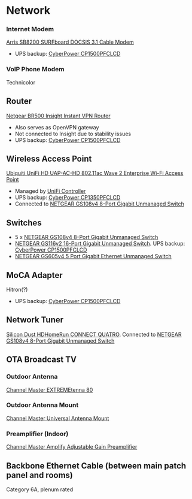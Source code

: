 # Network

### Internet Modem

[Arris SB8200 SURFboard DOCSIS 3.1 Cable Modem](https://www.arris.com/surfboard/products/cable-modems/sb8200/) 

* UPS backup: [CyberPower CP1500PFCLCD](https://github.com/jdrch/Hardware/blob/master/UPS.md#battery-backed-up-devices)

### VoIP Phone Modem

Technicolor

## Router

[Netgear BR500 Insight Instant VPN Router](https://www.netgear.com/images/datasheet/security/BR500.pdf)

* Also serves as OpenVPN gateway
* Not connected to Insight due to stability issues
* UPS backup: [CyberPower CP1500PFCLCD](https://github.com/jdrch/Hardware/blob/master/UPS.md#battery-backed-up-devices)

## Wireless Access Point

[Ubiquiti UniFi HD UAP-AC-HD 802.11ac Wave 2 Enterprise Wi-Fi Access Point](https://dl.ubnt.com/datasheets/unifi/UniFi_UAP-AC-HD_DS.pdf)
* Managed by [UniFi Controller](https://github.com/jdrch/Hardware/blob/master/Raspberry%20Pi%203%20Model%20B%2B.md#roles)
* UPS backup: [CyberPower CP1350PFCLCD](https://github.com/jdrch/Hardware/blob/master/UPS.md#battery-backed-up-devices-1)
* Connected to [NETGEAR GS108v4 8-Port Gigabit Unmanaged Switch](https://github.com/jdrch/Hardware/blob/master/Network.md#switches)

## Switches

* 5 x [NETGEAR GS108v4 8-Port Gigabit Unmanaged Switch](https://www.netgear.com/images/datasheet/switches/GS105v5_GS108v4_GS116v2.pdf)
* [NETGEAR GS116v2 16-Port Gigabit Unmanaged Switch](https://www.netgear.com/images/datasheet/switches/GS105v5_GS108v4_GS116v2.pdf). UPS backup: [CyberPower CP1500PFCLCD](https://github.com/jdrch/Hardware/blob/master/UPS.md#battery-backed-up-devices)
* [NETGEAR GS605v4 5 Port Gigabit Ethernet Unmanaged Switch](https://www.netgear.com/support/product/GS605v4)

## MoCA Adapter

Hitron(?)

* UPS backup: [CyberPower CP1500PFCLCD](https://github.com/jdrch/Hardware/blob/master/UPS.md#battery-backed-up-devices)

## Network Tuner

[Silicon Dust HDHomeRun CONNECT QUATRO](https://www.silicondust.com/product/hdhomerun-connect-quatro/). Connected to [NETGEAR GS108v4 8-Port Gigabit Unmanaged Switch](https://github.com/jdrch/Hardware/blob/master/Network.md#switches)

## OTA Broadcast TV

### Outdoor Antenna

[Channel Master EXTREMEtenna 80](https://www.channelmaster.com/Digital_HDTV_Outdoor_TV_Antenna_p/cm-4228hd.htm)

### Outdoor Antenna Mount

[Channel Master Universal Antenna Mount](https://www.channelmaster.com/Universal_Antenna_Mount_p/cm-3090.htm)

### Preamplifier (Indoor)

[Channel Master Amplify Adjustable Gain Preamplifier](https://www.channelmaster.com/Amplify_TV_Antenna_Preamplifier_p/cm-7777hd.htm)

## Backbone Ethernet Cable (between main patch panel and rooms)

Category 6A, plenum rated
